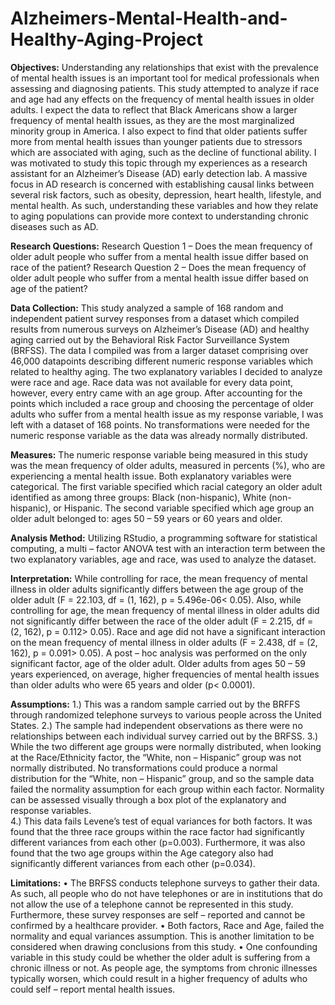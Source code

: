 # Alzheimers-Mental-Health-and-Healthy-Aging-Project

**Objectives:** 
  Understanding any relationships that exist with the prevalence of mental health issues is an important tool for medical professionals when assessing and diagnosing patients. This study attempted to analyze if race and age had any effects on the frequency of mental health issues in older adults. I expect the data to reflect that Black Americans show a larger frequency of mental health issues, as they are the most marginalized minority group in America. I also expect to find that older patients suffer more from mental health issues than younger patients due to stressors which are associated with aging, such as the decline of functional ability. I was motivated to study this topic through my experiences as a research assistant for an Alzheimer’s Disease (AD) early detection lab. A massive focus in AD research is concerned with establishing causal links between several risk factors, such as obesity, depression, heart health, lifestyle, and mental health. As such, understanding these variables and how they relate to aging populations can provide more context to understanding chronic diseases such as AD. 

**Research Questions:** 
  Research Question 1 – Does the mean frequency of older adult people who suffer from a mental health issue differ based on race of the patient?
  Research Question 2 – Does the mean frequency of older adult people who suffer from a mental health issue differ based on age of the patient?

**Data Collection:**
  This study analyzed a sample of 168 random and independent patient survey responses from a dataset which compiled results from numerous surveys on Alzheimer’s Disease (AD) and healthy aging carried out by the Behavioral Risk Factor Surveillance System (BRFSS). 
  The data I compiled was from a larger dataset comprising over 46,000 datapoints describing different numeric response variables which related to healthy aging. The two explanatory variables I decided to analyze were race and age. Race data was not available for every data point, however, every entry came with an age group. After accounting for the points which included a race group and choosing the percentage of older adults who suffer from a mental health issue as my response variable, I was left with a dataset of 168 points.  No transformations were needed for the numeric response variable as the data was already normally distributed.

**Measures:**
	The numeric response variable being measured in this study was the mean frequency of older adults, measured in percents (%), who are experiencing a mental health issue. Both explanatory variables were categorical. The first variable specified which racial category an older adult identified as among three groups: Black (non-hispanic), White (non-hispanic), or Hispanic. The second variable specified which age group an older adult belonged to: ages 50 – 59 years or 60 years and older.

**Analysis Method:**
	Utilizing RStudio, a programming software for statistical computing, a multi – factor ANOVA test with an interaction term between the two explanatory variables, age and race, was used to analyze the dataset.

**Interpretation:** 
	While controlling for race, the mean frequency of mental illness in older adults significantly differs between the age group of the older adult (F = 22.103, df = (1, 162), p = 5.496e-06< 0.05). Also, while controlling for age, the mean frequency of mental illness in older adults did not significantly differ between the race of the older adult (F = 2.215, df = (2, 162), p = 0.112> 0.05). Race and age did not have a significant interaction on the mean frequency of mental illness in older adults (F = 2.438, df = (2, 162), p = 0.091> 0.05). A post – hoc analysis was performed on the only significant factor, age of the older adult. Older adults from ages 50 – 59 years experienced, on average, higher frequencies of mental health issues than older adults who were 65 years and older (p< 0.0001).  

**Assumptions:** 
  1.)	 This was a random sample carried out by the BRFFS through randomized telephone surveys to various people across the United States.
  2.)	 The sample had independent observations as there were no relationships between each individual survey carried out by the BRFSS.
  3.)	 While the two different age groups were normally distributed, when looking at the Race/Ethnicity factor, the “White, non – Hispanic” group was not normally distributed. No transformations could produce a normal distribution for the “White, non – Hispanic” group, and so the sample data failed the normality assumption for each group within each factor. Normality can be assessed visually through a box plot of the explanatory and response variables.   
  4.)	 This data fails Levene’s test of equal variances for both factors. It was found that the three race groups within the race factor had significantly different variances from each other (p=0.003). Furthermore, it was also found that the two age groups within the Age category also had significantly different variances from each other (p=0.034).

**Limitations:**
  •	The BRFSS conducts telephone surveys to gather their data. As such, all people who do not have telephones or are in institutions that do not allow the use of a telephone cannot be represented in this study. Furthermore, these survey responses are self – reported and cannot be confirmed by a healthcare provider. 
  •	Both factors, Race and Age, failed the normality and equal variances assumption. This is another limitation to be considered when drawing conclusions from this study.
  •	One confounding variable in this study could be whether the older adult is suffering from a chronic illness or not. As people age, the symptoms from chronic illnesses typically worsen, which could result in a higher frequency of adults who could self – report mental health issues.


